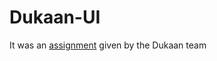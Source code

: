 # Dukaan-UI

It was an [assignment](https://x.com/subhashchy/status/1744308069751025894?t=MrLV-PSnfsgv0Hg2jTz5JA&s=08) given by the Dukaan team
